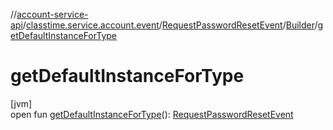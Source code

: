 //[account-service-api](../../../../index.md)/[classtime.service.account.event](../../index.md)/[RequestPasswordResetEvent](../index.md)/[Builder](index.md)/[getDefaultInstanceForType](get-default-instance-for-type.md)

# getDefaultInstanceForType

[jvm]\
open fun [getDefaultInstanceForType](get-default-instance-for-type.md)(): [RequestPasswordResetEvent](../index.md)
